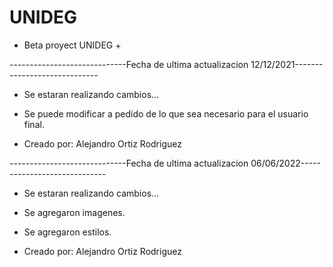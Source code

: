 # UNIDEG
+ Beta proyect UNIDEG +

-----------------------------Fecha de ultima actualizacion 12/12/2021-----------------------------

- Se estaran realizando cambios...

- Se puede modificar a pedido de lo que sea necesario para el usuario final.

- Creado por: Alejandro Ortiz Rodriguez 





-----------------------------Fecha de ultima actualizacion 06/06/2022-----------------------------

- Se estaran realizando cambios...

- Se agregaron imagenes.

- Se agregaron estilos.

- Creado por: Alejandro Ortiz Rodriguez 
